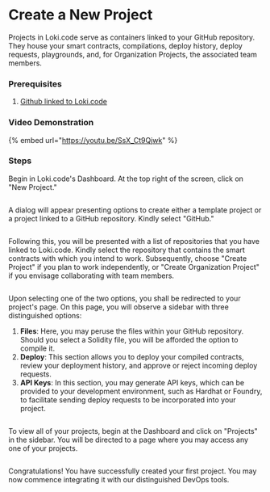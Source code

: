 # Create a New Project

Projects in Loki.code serve as containers linked to your GitHub repository. They house your smart contracts, compilations, deploy history, deploy requests, playgrounds, and, for Organization Projects, the associated team members.

### Prerequisites

1. [Github linked to Loki.code](link-a-github-repository.md)

### Video Demonstration

{% embed url="https://youtu.be/SsX_Ct9Qjwk" %}

### Steps

Begin in Loki.code's Dashboard. At the top right of the screen, click on "New Project."

<figure><img src="../.gitbook/assets/Screenshot 2024-06-02 at 12.19.33 AM.png" alt=""><figcaption></figcaption></figure>

A dialog will appear presenting options to create either a template project or a project linked to a GitHub repository. Kindly select "GitHub."

<figure><img src="../.gitbook/assets/Screenshot 2024-06-02 at 12.23.35 AM.png" alt=""><figcaption></figcaption></figure>

Following this, you will be presented with a list of repositories that you have linked to Loki.code. Kindly select the repository that contains the smart contracts with which you intend to work. Subsequently, choose "Create Project" if you plan to work independently, or "Create Organization Project" if you envisage collaborating with team members.

<figure><img src="../.gitbook/assets/Screenshot 2024-06-02 at 12.29.49 AM.png" alt=""><figcaption></figcaption></figure>

Upon selecting one of the two options, you shall be redirected to your project's page. On this page, you will observe a sidebar with three distinguished options:

1. **Files**: Here, you may peruse the files within your GitHub repository. Should you select a Solidity file, you will be afforded the option to compile it.
2. **Deploy**: This section allows you to deploy your compiled contracts, review your deployment history, and approve or reject incoming deploy requests.
3. **API Keys**: In this section, you may generate API keys, which can be provided to your development environment, such as Hardhat or Foundry, to facilitate sending deploy requests to be incorporated into your project.

<figure><img src="../.gitbook/assets/Screenshot 2024-06-02 at 1.44.33 AM.png" alt=""><figcaption></figcaption></figure>

To view all of your projects, begin at the Dashboard and click on "Projects" in the sidebar. You will be directed to a page where you may access any one of your projects.

<figure><img src="../.gitbook/assets/Screenshot 2024-06-02 at 2.12.04 AM.png" alt=""><figcaption></figcaption></figure>

Congratulations! You have successfully created your first project. You may now commence integrating it with our distinguished DevOps tools.
